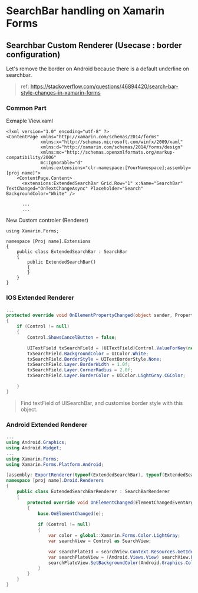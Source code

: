 # SearchBar handling on Xamarin Forms

## Searchbar Custom Renderer (Usecase : border configuration)
Let's remove the border on Android because there is a default underline on searchbar.
> ref: https://stackoverflow.com/questions/46894420/search-bar-style-changes-in-xamarin-forms

### Common Part
Exmaple View.xaml
```xaml
<?xml version="1.0" encoding="utf-8" ?>
<ContentPage xmlns="http://xamarin.com/schemas/2014/forms"
             xmlns:x="http://schemas.microsoft.com/winfx/2009/xaml"
             xmlns:d="http://xamarin.com/schemas/2014/forms/design"
             xmlns:mc="http://schemas.openxmlformats.org/markup-compatibility/2006"
             mc:Ignorable="d"
             xmlns:extensions="clr-namespace:[YourNamespace];assembly=[proj name]">
    <ContentPage.Content>
      <extensions:ExtendedSearchBar Grid.Row="1" x:Name="SearchBar" TextChanged="OnTextChangeAsync" Placeholder="Search" BackgroundColor="White" />
      
      ...
      ...
```

New Custom controler (Renderer)
```xaml
using Xamarin.Forms;

namespace [Proj name].Extensions
{
    public class ExtendedSearchBar : SearchBar
    {
        public ExtendedSearchBar()
        {
        }
    }
}
```

### IOS Extended Renderer

```c#
...
protected override void OnElementPropertyChanged(object sender, PropertyChangedEventArgs e)
{
    if (Control != null)
    {
        Control.ShowsCancelButton = false;

        UITextField txSearchField = (UITextField)Control.ValueForKey(new Foundation.NSString("searchField"));
        txSearchField.BackgroundColor = UIColor.White;
        txSearchField.BorderStyle = UITextBorderStyle.None;
        txSearchField.Layer.BorderWidth = 1.0f;
        txSearchField.Layer.CornerRadius = 2.0f;
        txSearchField.Layer.BorderColor = UIColor.LightGray.CGColor;

    }
}
```
> Find textField of UISearchBar, and customise border style with this object.

### Android Extended Renderer

```c#
...
using Android.Graphics;
using Android.Widget;
...
using Xamarin.Forms;
using Xamarin.Forms.Platform.Android;

[assembly: ExportRenderer(typeof(ExtendedSearchBar), typeof(ExtendedSearchBarRenderer))]
namespace [proj name].Droid.Renderers
{
    public class ExtendedSearchBarRenderer : SearchBarRenderer
    {
        protected override void OnElementChanged(ElementChangedEventArgs<SearchBar> e)
        {
            base.OnElementChanged(e);
            
            if (Control != null)
            {
                var color = global::Xamarin.Forms.Color.LightGray;
                var searchView = Control as SearchView;

                var searchPlateId = searchView.Context.Resources.GetIdentifier("android:id/search_plate", null, null);
                var searchPlateView = (Android.Views.View) searchView.FindViewById(searchPlateId);
                searchPlateView.SetBackgroundColor(Android.Graphics.Color.Transparent);
            } 
        }
    }
}
```
